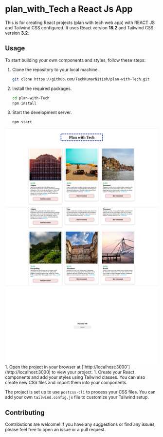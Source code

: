 # plan_with_Tech a React Js App
This is  for creating React projects (plan with tech web app) with REACT JS and Tailwind CSS configured. It uses React version **18.2** and Tailwind CSS version **3.2**.

## Usage

To start building your own components and styles, follow these steps:

1. Clone the repository to your local machine.
    ```sh
    git clone https://github.com/TechKumarNitish/plan-with-Tech.git
    ```

1. Install the required packages.
    ```sh
    cd plan-with-Tech
    npm install
    ```

1. Start the development server.
    ```sh
    npm start
    ```
<img src="https://github.com/TechKumarNitish/gitHubSource/blob/master/image/plan-with-tech/one.png"/>
<img src="https://github.com/TechKumarNitish/gitHubSource/blob/master/image/plan-with-tech/two.png"/>
<img src="https://github.com/TechKumarNitish/gitHubSource/blob/master/image/plan-with-tech/three.png"/>
1. Open the project in your browser at [`http://localhost:3000`](http://localhost:3000) to view your project.
1. Create your React components and add your styles using Tailwind classes. You can also create new CSS files and import them into your components.

The project is set up to use `postcss-cli` to process your CSS files. You can add your own `tailwind.config.js` file to customize your Tailwind setup.

## Contributing

Contributions are welcome! If you have any suggestions or find any issues, please feel free to open an issue or a pull request.
